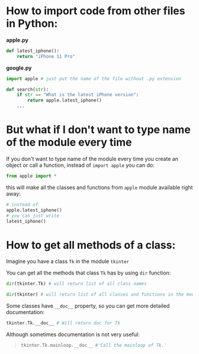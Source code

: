 # How to import code from other files in Python:

**apple.py**
```python
def latest_iphone():
    return "iPhone 11 Pro"
```

**google.py**
```python
import apple # just put the name of the file without .py extension

def search(str):
    if str == "What is the latest iPhone version":
        return apple.latest_iphone()
    ...
```

# But what if I don't want to type name of the module every time

If you don't want to type name of the module every time you create an object or call a function, instead of `import apple` you can do:

```python
from apple import *
```

this will make all the classes and functions from `apple` module available right away:

```python
# instead of
apple.latest_iphone()
# you can just write
latest_iphone()

```

# How to get all methods of a class:

Imagine you have a class `Tk` in the module `tkinter`

You can get all the methods that class `Tk` has by using `dir` function:

```python
dir(tkinter.Tk) # will return list of all class names
```

```python
dir(tkinter) # will return list of all classes and functions in the module
```

Some classes have `__doc__` property, so you can get more detailed documentation:

```python
tkinter.Tk.__doc__ # Will return doc for Tk
```

Although sometimes documentation is not very useful:
> ```python
> tkinter.Tk.mainloop.__doc__ #'Call the mainloop of Tk.'
> ```
